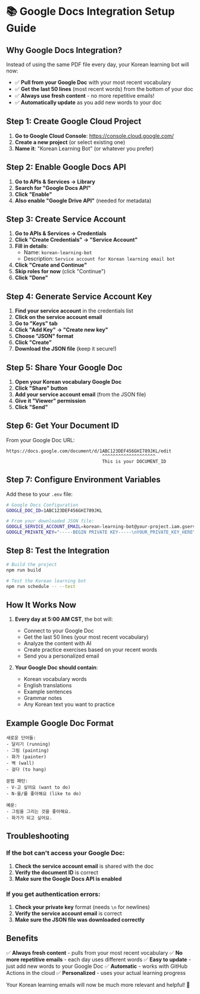 # 📚 Google Docs Integration Setup Guide

## Why Google Docs Integration?

Instead of using the same PDF file every day, your Korean learning bot will now:
- ✅ **Pull from your Google Doc** with your most recent vocabulary
- ✅ **Get the last 50 lines** (most recent words) from the bottom of your doc
- ✅ **Always use fresh content** - no more repetitive emails!
- ✅ **Automatically update** as you add new words to your doc

## Step 1: Create Google Cloud Project

1. **Go to Google Cloud Console**: https://console.cloud.google.com/
2. **Create a new project** (or select existing one)
3. **Name it**: "Korean Learning Bot" (or whatever you prefer)

## Step 2: Enable Google Docs API

1. **Go to APIs & Services → Library**
2. **Search for "Google Docs API"**
3. **Click "Enable"**
4. **Also enable "Google Drive API"** (needed for metadata)

## Step 3: Create Service Account

1. **Go to APIs & Services → Credentials**
2. **Click "Create Credentials" → "Service Account"**
3. **Fill in details**:
   - Name: `korean-learning-bot`
   - Description: `Service account for Korean learning email bot`
4. **Click "Create and Continue"**
5. **Skip roles for now** (click "Continue")
6. **Click "Done"**

## Step 4: Generate Service Account Key

1. **Find your service account** in the credentials list
2. **Click on the service account email**
3. **Go to "Keys" tab**
4. **Click "Add Key" → "Create new key"**
5. **Choose "JSON" format**
6. **Click "Create"**
7. **Download the JSON file** (keep it secure!)

## Step 5: Share Your Google Doc

1. **Open your Korean vocabulary Google Doc**
2. **Click "Share" button**
3. **Add your service account email** (from the JSON file)
4. **Give it "Viewer" permission**
5. **Click "Send"**

## Step 6: Get Your Document ID

From your Google Doc URL:
```
https://docs.google.com/document/d/1ABC123DEF456GHI789JKL/edit
                                    ^^^^^^^^^^^^^^^^^^^^
                                    This is your DOCUMENT_ID
```

## Step 7: Configure Environment Variables

Add these to your `.env` file:

```bash
# Google Docs Configuration
GOOGLE_DOC_ID=1ABC123DEF456GHI789JKL

# From your downloaded JSON file:
GOOGLE_SERVICE_ACCOUNT_EMAIL=korean-learning-bot@your-project.iam.gserviceaccount.com
GOOGLE_PRIVATE_KEY="-----BEGIN PRIVATE KEY-----\nYOUR_PRIVATE_KEY_HERE\n-----END PRIVATE KEY-----\n"
```

## Step 8: Test the Integration

```bash
# Build the project
npm run build

# Test the Korean learning bot
npm run schedule -- --test
```

## How It Works Now

1. **Every day at 5:00 AM CST**, the bot will:
   - Connect to your Google Doc
   - Get the last 50 lines (your most recent vocabulary)
   - Analyze the content with AI
   - Create practice exercises based on your recent words
   - Send you a personalized email

2. **Your Google Doc should contain**:
   - Korean vocabulary words
   - English translations
   - Example sentences
   - Grammar notes
   - Any Korean text you want to practice

## Example Google Doc Format

```
새로운 단어들:
- 달리기 (running)
- 그림 (painting) 
- 화가 (painter)
- 벽 (wall)
- 걸다 (to hang)

문법 패턴:
- V-고 싶어요 (want to do)
- N-을/를 좋아해요 (like to do)

예문:
- 그림을 그리는 것을 좋아해요.
- 화가가 되고 싶어요.
```

## Troubleshooting

### If the bot can't access your Google Doc:
1. **Check the service account email** is shared with the doc
2. **Verify the document ID** is correct
3. **Make sure the Google Docs API is enabled**

### If you get authentication errors:
1. **Check your private key** format (needs `\n` for newlines)
2. **Verify the service account email** is correct
3. **Make sure the JSON file was downloaded correctly**

## Benefits

✅ **Always fresh content** - pulls from your most recent vocabulary
✅ **No more repetitive emails** - each day uses different words
✅ **Easy to update** - just add new words to your Google Doc
✅ **Automatic** - works with GitHub Actions in the cloud
✅ **Personalized** - uses your actual learning progress

Your Korean learning emails will now be much more relevant and helpful! 🎉



